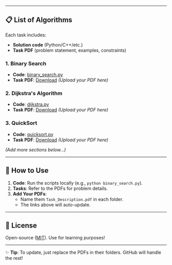 
---

## 📋 **List of Algorithms**
Each task includes:  
- **Solution code** (Python/C++/etc.)  
- **Task PDF** (problem statement, examples, constraints)  

### 1. Binary Search
- **Code**: [binary_search.py](./Binary_search/binary_search.py)  
- **Task PDF**: [Download](./Algorithms/ShutingYard1.pdf) *(Upload your PDF here)*  

### 2. Dijkstra's Algorithm
- **Code**: [dijkstra.py](./Dijkstra_algorithm/dijkstra.py)  
- **Task PDF**: [Download](./Dijkstra_algorithm/Task_Description.pdf) *(Upload your PDF here)*  

### 3. QuickSort
- **Code**: [quicksort.py](./QuickSort/quicksort.py)  
- **Task PDF**: [Download](./QuickSort/Task_Description.pdf) *(Upload your PDF here)*  

*(Add more sections below...)*  

---

## 🚀 **How to Use**
1. **Code**: Run the scripts locally (e.g., `python binary_search.py`).  
2. **Tasks**: Refer to the PDFs for problem details.  
3. **Add Your PDFs**:  
   - Name them `Task_Description.pdf` in each folder.  
   - The links above will auto-update.  

---

## 📜 **License**
Open-source ([MIT](https://choosealicense.com/licenses/mit/)). Use for learning purposes!  

---

✨ **Tip**: To update, just replace the PDFs in their folders. GitHub will handle the rest!
